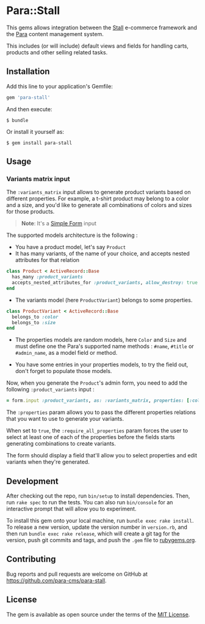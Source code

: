 # Para::Stall

This gems allows integration between the [Stall](https://github.com/rails-stall/stall)
e-commerce framework and the [Para](https://github.com/para-cms/para) content
management system.

This includes (or will include) default views and fields for handling carts,
products and other selling related tasks.

## Installation

Add this line to your application's Gemfile:

```ruby
gem 'para-stall'
```

And then execute:

    $ bundle

Or install it yourself as:

    $ gem install para-stall

## Usage

### Variants matrix input

The `:variants_matrix` input allows to generate product variants based on
different properties. For example, a t-shirt product may belong to a color
and a size, and you'd like to generate all combinations of colors and sizes
for those products.

> **Note**: It's a [Simple Form](https://github.com/plataformatec/simple_form)
  input

The supported models architecture is the following :

- You have a product model, let's say `Product`
- It has many variants, of the name of your choice, and accepts nested attributes for that relation

```ruby
class Product < ActiveRecord::Base
  has_many :product_variants
  accepts_nested_attributes_for :product_variants, allow_destroy: true
end
```

- The variants model (here `ProductVariant`) belongs to some properties.

```ruby
class ProductVariant < ActiveRecord::Base
  belongs_to :color
  belongs_to :size
end
```

- The properties models are random models, here `Color` and `Size` and must
  define one the Para's supported name methods : `#name`, `#title` or
  `#admin_name`, as a model field or method.

- You have some entries in your properties models, to try the field out, don't
  forget to populate those models.


Now, when you generate the `Product`'s admin form, you need to add the following
`:product_variants` input :

```ruby
= form.input :product_variants, as: :variants_matrix, properties: [:color, :size], require_all_properties: true
```

The `:properties` param allows you to pass the different properties relations
that you want to use to generate your variants.

When set to `true`, the `:require_all_properties` param forces the user to
select at least one of each of the properties before the fields starts
generating combinations to create variants.

The form should display a field that'll allow you to select properties and
edit variants when they're generated.

## Development

After checking out the repo, run `bin/setup` to install dependencies. Then, run `rake spec` to run the tests. You can also run `bin/console` for an interactive prompt that will allow you to experiment.

To install this gem onto your local machine, run `bundle exec rake install`. To release a new version, update the version number in `version.rb`, and then run `bundle exec rake release`, which will create a git tag for the version, push git commits and tags, and push the `.gem` file to [rubygems.org](https://rubygems.org).

## Contributing

Bug reports and pull requests are welcome on GitHub at https://github.com/para-cms/para-stall.


## License

The gem is available as open source under the terms of the [MIT License](http://opensource.org/licenses/MIT).

